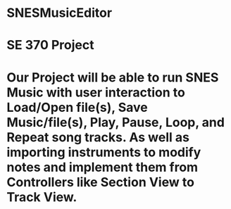 # SNESMusicEditor
# SE 370 Project
# Our Project will be able to run SNES Music with user interaction to Load/Open file(s), Save Music/file(s), Play, Pause, Loop, and Repeat song tracks. As well as importing instruments to modify notes and implement them from Controllers like Section View to Track View.  
